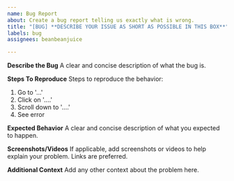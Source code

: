 ```yaml
---
name: Bug Report
about: Create a bug report telling us exactly what is wrong.
title: "[BUG] **DESCRIBE YOUR ISSUE AS SHORT AS POSSIBLE IN THIS BOX**"
labels: bug
assignees: beanbeanjuice

---
```


**__Describe the Bug__**
A clear and concise description of what the bug is.

**__Steps To Reproduce__**
Steps to reproduce the behavior:
1. Go to '...'
2. Click on '....'
3. Scroll down to '....'
4. See error

**__Expected Behavior__**
A clear and concise description of what you expected to happen.

**__Screenshots/Videos__**
If applicable, add screenshots or videos to help explain your problem. Links are preferred.

**__Additional Context__**
Add any other context about the problem here.
